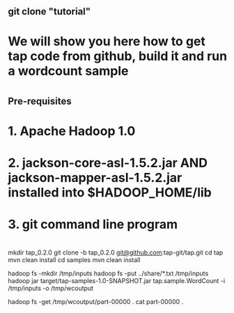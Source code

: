 #
## git clone "tutorial"
# We will show you here how to get tap code from github, build it and run a wordcount sample
# 
## Pre-requisites
#
# 1. Apache Hadoop 1.0
# 2. jackson-core-asl-1.5.2.jar AND jackson-mapper-asl-1.5.2.jar installed into $HADOOP_HOME/lib
# 3. git command line program
#

mkdir tap_0.2.0
git clone -b tap_0.2.0 git@github.com:tap-git/tap.git
cd tap
mvn clean install
cd samples
mvn clean install

hadoop fs -mkdir /tmp/inputs
hadoop fs -put ../share/*.txt /tmp/inputs
hadoop jar target/tap-samples-1.0-SNAPSHOT.jar tap.sample.WordCount -i /tmp/inputs -o /tmp/wcoutput

hadoop fs -get /tmp/wcoutput/part-00000 .
cat part-00000 .
